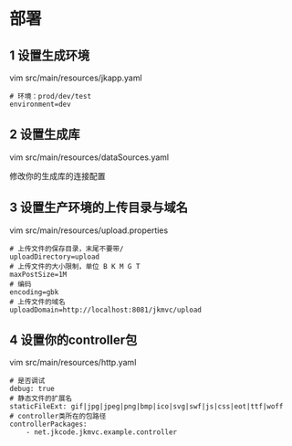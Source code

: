 # 部署

## 1 设置生成环境

vim src/main/resources/jkapp.yaml

```
# 环境：prod/dev/test
environment=dev
```
## 2 设置生成库

vim src/main/resources/dataSources.yaml

修改你的生成库的连接配置

## 3 设置生产环境的上传目录与域名

vim src/main/resources/upload.properties

```
# 上传文件的保存目录，末尾不要带/
uploadDirectory=upload
# 上传文件的大小限制，单位 B K M G T
maxPostSize=1M
# 编码
encoding=gbk
# 上传文件的域名
uploadDomain=http://localhost:8081/jkmvc/upload

```

## 4 设置你的controller包

vim src/main/resources/http.yaml

```
# 是否调试
debug: true
# 静态文件的扩展名
staticFileExt: gif|jpg|jpeg|png|bmp|ico|svg|swf|js|css|eot|ttf|woff
# controller类所在的包路径
controllerPackages:
    - net.jkcode.jkmvc.example.controller
```